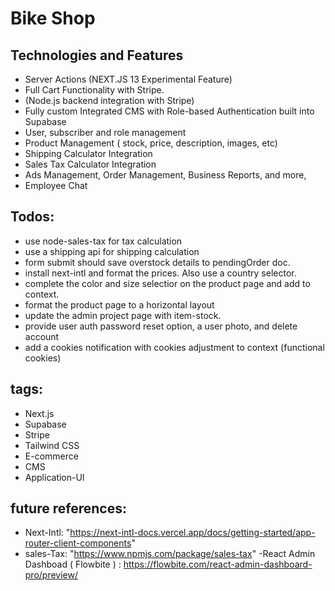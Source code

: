 # Bike Shop

## Technologies and Features
-  Server Actions (NEXT.JS 13 Experimental Feature)
- Full Cart Functionality with Stripe. 
- (Node.js backend integration with Stripe)
- Fully custom Integrated CMS with Role-based Authentication built into Supabase
- User, subscriber and role management
- Product Management ( stock, price, description, images, etc)
- Shipping Calculator Integration
- Sales Tax Calculator Integration
- Ads Management, Order Management, Business Reports, and more,
- Employee Chat

## Todos:
- use node-sales-tax for tax calculation
- use a shipping api for shipping calculation
- form submit should save overstock details to pendingOrder doc. 
- install next-intl and format the prices. Also use a country selector.
- complete the color and size selectior on the product page and add to context.
- format the product page to a horizontal layout
- update the admin project page with item-stock.
- provide user auth password reset option, a user photo, and delete account
- add a cookies notification with cookies adjustment to context (functional cookies)

## tags: 
- Next.js
- Supabase
- Stripe
- Tailwind CSS
- E-commerce
- CMS
- Application-UI

## future references: 
- Next-Intl: "https://next-intl-docs.vercel.app/docs/getting-started/app-router-client-components"
- sales-Tax: "https://www.npmjs.com/package/sales-tax"
-React Admin Dashboad ( Flowbite ) : https://flowbite.com/react-admin-dashboard-pro/preview/
